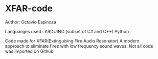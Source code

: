 # XFAR-code
Author: Octavio Espinoza

Languanges used : 
ARDUINO (subset of C# and C++)
Python 

Code made for XFAR(Extinguising Fire Audio Resonator) A modern approach to eliminate fires with low frequency sound waves.
Not all code was imported on Github 
